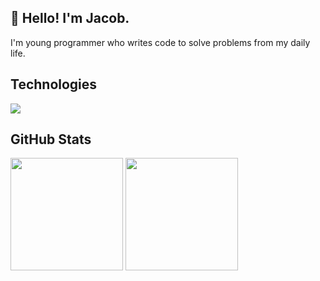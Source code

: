 ## 👋 Hello! I'm Jacob.
I'm young programmer who writes code to solve problems from my daily life.
<p align="center">
  <h2>Technologies</h2>
  <a href="https://skillicons.dev">
    <img src="https://skillicons.dev/icons?i=git,github,docker,html,react,nextjs,js,ts,css,tailwind,pnpm,vscode,lua,cloudflare" />
  </a>
</p>
<div>
  <h2>GitHub Stats</h2>
  <img src="https://github-readme-stats.vercel.app/api?username=jakbrn&show_icons=true&hide=stars&theme=react&hide_border=true&count_private=true" height="180" />
  <img src="https://github-readme-stats.vercel.app/api/top-langs/?username=jakbrn&theme=react&show_icons=true&hide_border=true&layout=compact" height="180" />
</div>
